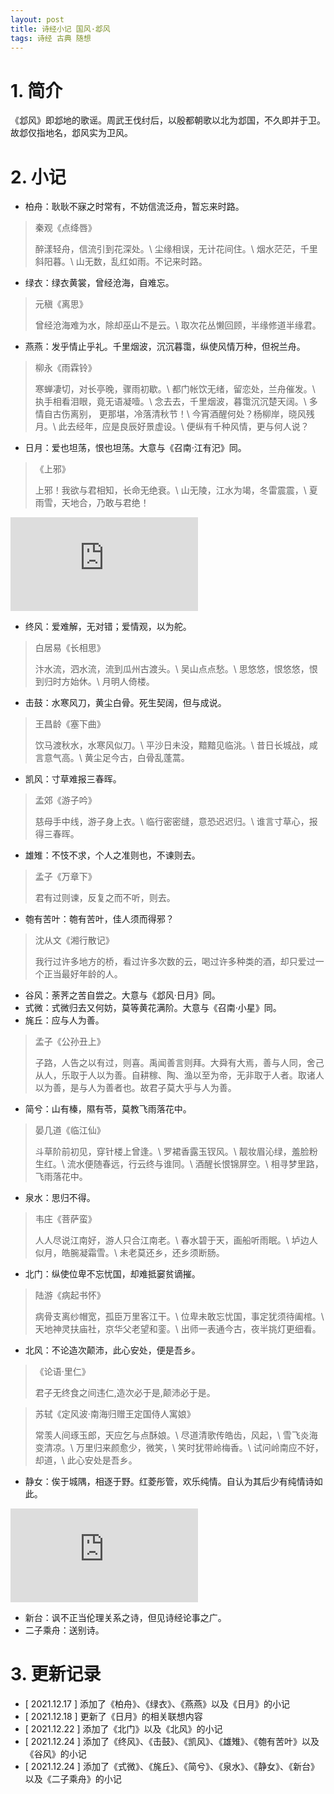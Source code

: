 ```yaml
---
layout: post
title: 诗经小记 国风·邶风
tags: 诗经 古典 随想
---
```


# 1. 简介

《邶风》即邶地的歌谣。周武王伐纣后，以殷都朝歌以北为邶国，不久即并于卫。故邶仅指地名，邶风实为卫风。

# 2. 小记

- 柏舟：耿耿不寐之时常有，不妨信流泛舟，暂忘来时路。

> 秦观《点绛唇》
>
> 醉漾轻舟，信流引到花深处。\\
> 尘缘相误，无计花间住。\\
> 烟水茫茫，千里斜阳暮。\\
> 山无数，乱红如雨。不记来时路。

- 绿衣：绿衣黄裳，曾经沧海，自难忘。

> 元稹《离思》
>
> 曾经沧海难为水，除却巫山不是云。\\
> 取次花丛懒回顾，半缘修道半缘君。

- 燕燕：发乎情止乎礼。千里烟波，沉沉暮霭，纵使风情万种，但祝兰舟。

> 柳永《雨霖铃》
>
> 寒蝉凄切，对长亭晚，骤雨初歇。\\
> 都门帐饮无绪，留恋处，兰舟催发。\\
> 执手相看泪眼，竟无语凝噎。\\
> 念去去，千里烟波，暮霭沉沉楚天阔。\\
> 多情自古伤离别，
> 更那堪，冷落清秋节！\\
> 今宵酒醒何处？杨柳岸，晓风残月。\\
> 此去经年，应是良辰好景虚设。\\
> 便纵有千种风情，更与何人说？

- 日月：爱也坦荡，恨也坦荡。大意与《召南·江有汜》同。

> 《上邪》
>
> 上邪！我欲与君相知，长命无绝衰。\\
> 山无陵，江水为竭，冬雷震震，\\
> 夏雨雪，天地合，乃敢与君绝！

<div class="video-frame"><iframe src="https://www.youtube.com/embed/nku5zFMZAdU" title="YouTube video player" frameborder="0" allowfullscreen></iframe></div>

- 终风：爱难解，无对错；爱情观，以为舵。

> 白居易《长相思》
>
> 汴水流，泗水流，流到瓜州古渡头。\\
> 吴山点点愁。\\
> 思悠悠，恨悠悠，恨到归时方始休。\\
> 月明人倚楼。

- 击鼓：水寒风刀，黄尘白骨。死生契阔，但与成说。

> 王昌龄《塞下曲》
>
> 饮马渡秋水，水寒风似刀。\\
> 平沙日未没，黯黯见临洮。\\
> 昔日长城战，咸言意气高。\\
> 黄尘足今古，白骨乱蓬蒿。

- 凯风：寸草难报三春晖。

> 孟郊《游子吟》
>
> 慈母手中线，游子身上衣。\\
> 临行密密缝，意恐迟迟归。\\
> 谁言寸草心，报得三春晖。

- 雄雉：不忮不求，个人之准则也，不谏则去。

> 孟子《万章下》
>
> 君有过则谏，反复之而不听，则去。

- 匏有苦叶：匏有苦叶，佳人须而得邪？

> 沈从文《湘行散记》
>
> 我行过许多地方的桥，看过许多次数的云，喝过许多种类的酒，却只爱过一个正当最好年龄的人。

- 谷风：荼荠之苦自尝之。大意与《邶风·日月》同。
- 式微：式微归去又何妨，莫等黄花满阶。大意与《召南·小星》同。
- 旄丘：应与人为善。

> 孟子《公孙丑上》
>
> 子路，人告之以有过，则喜。禹闻善言则拜。大舜有大焉，善与人同，舍己从人，乐取于人以为善。自耕稼、陶、渔以至为帝，无非取于人者。取诸人以为善，是与人为善者也。故君子莫大乎与人为善。

- 简兮：山有榛，隰有苓，莫教飞雨落花中。

> 晏几道《临江仙》
>
> 斗草阶前初见，穿针楼上曾逢。\\
> 罗裙香露玉钗风。\\
> 靓妆眉沁绿，羞脸粉生红。\\
> 流水便随春远，行云终与谁同。\\
> 酒醒长恨锦屏空。\\
> 相寻梦里路，飞雨落花中。

- 泉水：思归不得。

> 韦庄《菩萨蛮》
>
> 人人尽说江南好，游人只合江南老。\\
> 春水碧于天，画船听雨眠。\\
> 垆边人似月，皓腕凝霜雪。\\
> 未老莫还乡，还乡须断肠。

- 北门：纵使位卑不忘忧国，却难抵窭贫谪摧。

> 陆游《病起书怀》
>
> 病骨支离纱帽宽，孤臣万里客江干。\\
> 位卑未敢忘忧国，事定犹须待阖棺。\\
> 天地神灵扶庙社，京华父老望和銮。\\
> 出师一表通今古，夜半挑灯更细看。

- 北风：不论造次颠沛，此心安处，便是吾乡。

> 《论语·里仁》
>
> 君子无终食之间违仁,造次必于是,颠沛必于是。

> 苏轼《定风波·南海归赠王定国侍人寓娘》
>
> 常羡人间琢玉郎，天应乞与点酥娘。\\
> 尽道清歌传皓齿，风起，\\
> 雪飞炎海变清凉。\\
> 万里归来颜愈少，微笑，\\
> 笑时犹带岭梅香。\\
> 试问岭南应不好，却道，\\
> 此心安处是吾乡。

- 静女：俟于城隅，相逐于野。红菱彤管，欢乐纯情。自认为其后少有纯情诗如此。

<div class="video-frame"><iframe src="https://www.youtube.com/embed/5feTFHpGQ5c" title="YouTube video player" frameborder="0" allowfullscreen></iframe></div>

- 新台：讽不正当伦理关系之诗，但见诗经论事之广。
- 二子乘舟：送别诗。

# 3. 更新记录

- [ 2021.12.17 ] 添加了《柏舟》、《绿衣》、《燕燕》以及《日月》的小记
- [ 2021.12.18 ] 更新了《日月》的相关联想内容
- [ 2021.12.22 ] 添加了《北门》以及《北风》的小记
- [ 2021.12.24 ] 添加了《终风》、《击鼓》、《凯风》、《雄雉》、《匏有苦叶》以及《谷风》的小记
- [ 2021.12.24 ] 添加了《式微》、《旄丘》、《简兮》、《泉水》、《静女》、《新台》以及《二子乘舟》的小记
